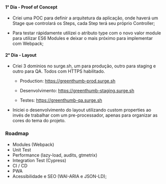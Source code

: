 #### 1° Dia - Proof of Concept

- Criei uma POC para definir a arquitetura da aplicação, onde haverá um Stage
  que controlará os Steps, cada Step terá seu próprio Controller;

- Para testar rápidamente utilizei o atributo type com o novo valor module para utilizar ES6 Modules e deixar o mais próximo para implementar com Webpack;

#### 2° Dia - Layout

- Criei 3 dominios no surge.sh, um para produção, outro para staging e outro para QA. Todos
  com HTTPS habilitado.

  - Production: https://greenthumb-prod.surge.sh

  - Desenvolvimento: https://greenthumb-staging.surge.sh

  - Testes: https://greenthumb-qa.surge.sh

- Iniciei o desenvolvimento do layout utilizando custom properties ao invés de trabalhar
  com um pre-processador, apenas para organizar as cores do tema do projeto.


### Roadmap

- Modules (Webpack)
- Unit Test
- Performance (lazy-load, audits, gtmetrix)
- Integration Test (Cypress)
- CI / CD
- PWA
- Acessibilidade e SEO (WAI-ARIA e JSON-LD);
